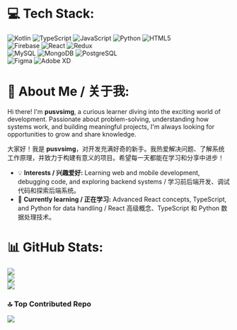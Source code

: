 # 💻 Tech Stack:
![Kotlin](https://img.shields.io/badge/kotlin-%237F52FF.svg?style=for-the-badge&logo=kotlin&logoColor=white) ![TypeScript](https://img.shields.io/badge/typescript-%23007ACC.svg?style=for-the-badge&logo=typescript&logoColor=white) ![JavaScript](https://img.shields.io/badge/javascript-%23323330.svg?style=for-the-badge&logo=javascript&logoColor=%23F7DF1E) ![Python](https://img.shields.io/badge/python-%23121011.svg?style=for-the-badge&logo=python&logoColor=white) ![HTML5](https://img.shields.io/badge/html5-%23E34F26.svg?style=for-the-badge&logo=html5&logoColor=white)  
![Firebase](https://img.shields.io/badge/firebase-%23039BE5.svg?style=for-the-badge&logo=firebase) ![React](https://img.shields.io/badge/react-%2320232a.svg?style=for-the-badge&logo=react&logoColor=%2361DAFB) ![Redux](https://img.shields.io/badge/redux-%23593d88.svg?style=for-the-badge&logo=redux&logoColor=white)  
![MySQL](https://img.shields.io/badge/mysql-4479A1.svg?style=for-the-badge&logo=mysql&logoColor=white) ![MongoDB](https://img.shields.io/badge/MongoDB-%234ea94b.svg?style=for-the-badge&logo=mongodb&logoColor=white) ![PostgreSQL](https://img.shields.io/badge/postgresql-316192.svg?style=for-the-badge&logo=postgresql&logoColor=white)  
![Figma](https://img.shields.io/badge/figma-%23F24E1E.svg?style=for-the-badge&logo=figma&logoColor=white) ![Adobe XD](https://img.shields.io/badge/adobe_xd-FF61F6?style=for-the-badge&logo=adobe-xd&logoColor=white)

# 👋 About Me / 关于我:
Hi there! I'm **pusvsimg**, a curious learner diving into the exciting world of development. Passionate about problem-solving, understanding how systems work, and building meaningful projects, I'm always looking for opportunities to grow and share knowledge.

大家好！我是 **pusvsimg**，对开发充满好奇的新手。我热爱解决问题、了解系统工作原理，并致力于构建有意义的项目。希望每一天都能在学习和分享中进步！

- 💡 **Interests / 兴趣爱好:** Learning web and mobile development, debugging code, and exploring backend systems / 学习前后端开发、调试代码和探索后端系统。  
- 🌱 **Currently learning / 正在学习:** Advanced React concepts, TypeScript, and Python for data handling / React 高级概念、TypeScript 和 Python 数据处理技术。  

# 📊 GitHub Stats:
![](https://github-readme-stats.vercel.app/api?username=pusvsimg&theme=dark&hide_border=false&include_all_commits=true&count_private=true)<br/>
![](https://github-readme-streak-stats.herokuapp.com/?user=pusvsimg&theme=dark&hide_border=false)<br/>
![](https://github-readme-stats.vercel.app/api/top-langs/?username=pusvsimg&theme=dark&hide_border=false&include_all_commits=true&count_private=true&layout=compact)

### 🔝 Top Contributed Repo
![](https://github-contributor-stats.vercel.app/api?username=pusvsimg&limit=5&theme=dark&combine_all_yearly_contributions=true)

